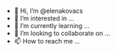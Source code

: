 - 👋 Hi, I’m @elenakovacs
- 👀 I’m interested in ...
- 🌱 I’m currently learning ...
- 💞️ I’m looking to collaborate on ...
- 📫 How to reach me ...

<!---
elenakovacs/elenakovacs is a ✨ special ✨ repository because its `README.md` (this file) appears on your GitHub profile.
You can click the Preview link to take a look at your changes.
--->

